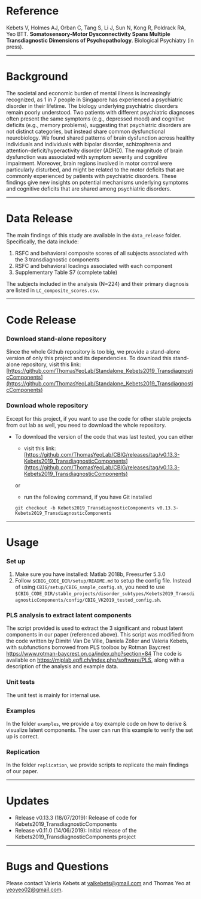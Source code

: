 # Reference

Kebets V, Holmes AJ, Orban C, Tang S, Li J, Sun N, Kong R, Poldrack RA, Yeo BTT. **Somatosensory-Motor Dysconnectivity Spans Multiple Transdiagnostic Dimensions of Psychopathology**. Biological Psychiatry (in press).

----

# Background

The societal and economic burden of mental illness is increasingly recognized, as 1 in 7 people in Singapore has experienced a psychiatric disorder in their lifetime. The biology underlying psychiatric disorders remain poorly understood. Two patients with different psychiatric diagnoses often present the same symptoms (e.g., depressed mood) and cognitive deficits (e.g., memory problems), suggesting that psychiatric disorders are not distinct categories, but instead share common dysfunctional neurobiology. We found shared patterns of brain dysfunction across healthy individuals and individuals with bipolar disorder, schizophrenia and attention-deficit/hyperactivity disorder (ADHD). The magnitude of brain dysfunction was associated with symptom severity and cognitive impairment. Moreover, brain regions involved in motor control were particularly disturbed, and might be related to the motor deficits that are commonly experienced by patients with psychiatric disorders. These findings give new insights on potential mechanisms underlying symptoms and cognitive deficits that are shared among psychiatric disorders.

----

# Data Release
The main findings of this study are available in the `data_release` folder. Specifically, the data include:
1. RSFC and behavioral composite scores of all subjects associated with the 3 transdiagnostic components
2. RSFC and behavioral loadings associated with each component
3. Supplementary Table S7 (complete table)

The subjects included in the analysis (N=224) and their primary diagnosis are listed in `LC_composite_scores.csv`.

----

# Code Release
### Download stand-alone repository
Since the whole Github repository is too big, we provide a stand-alone version of only this project and its dependencies. To download this stand-alone repository, visit this link: [https://github.com/ThomasYeoLab/Standalone_Kebets2019_TransdiagnosticComponents](https://github.com/ThomasYeoLab/Standalone_Kebets2019_TransdiagnosticComponents)

### Download whole repository
Except for this project, if you want to use the code for other stable projects from out lab as well, you need to download the whole repository.

- To download the version of the code that was last tested, you can either

    - visit this link:
    [https://github.com/ThomasYeoLab/CBIG/releases/tag/v0.13.3-Kebets2019_TransdiagnosticComponents](https://github.com/ThomasYeoLab/CBIG/releases/tag/v0.13.3-Kebets2019_TransdiagnosticComponents)

    or

    - run the following command, if you have Git installed
 
    ```
    git checkout -b Kebets2019_TransdiagnosticComponents v0.13.3-Kebets2019_TransdiagnosticComponents
    ```

----

# Usage
### Set up
1. Make sure you have installed: Matlab 2018b, Freesurfer 5.3.0
2. Follow `$CBIG_CODE_DIR/setup/README.md` to setup the config file. Instead of using `CBIG/setup/CBIG_sample_config.sh`, 
you need to use `$CBIG_CODE_DIR/stable_projects/disorder_subtypes/Kebets2019_TransdiagnosticComponents/config/CBIG_VK2019_tested_config.sh`.

### PLS analysis to extract latent components
The script provided is used to extract the 3 significant and robust latent components in our paper (referenced above).
This script was modified from the code written by Dimitri Van De Ville, Daniela Zöller and Valeria Kebets, with subfunctions borrowed from PLS toolbox by Rotman Baycrest
https://www.rotman-baycrest.on.ca/index.php?section=84
The code is available on https://miplab.epfl.ch/index.php/software/PLS, along with a description of the analysis and example data.

### Unit tests
The unit test is mainly for internal use.

### Examples
In the folder `examples`, we provide a toy example code on how to derive & visualize latent components. The user can run this example to verify the set up is correct. 

### Replication
In the folder `replication`, we provide scripts to replicate the main findings of our paper.


----

# Updates
- Release v0.13.3 (18/07/2019): Release of code for Kebets2019_TransdiagnosticComponents
- Release v0.11.0 (14/06/2019): Initial release of the Kebets2019_TransdiagnosticComponents project

----

# Bugs and Questions
Please contact Valeria Kebets at valkebets@gmail.com and Thomas Yeo at yeoyeo02@gmail.com.

